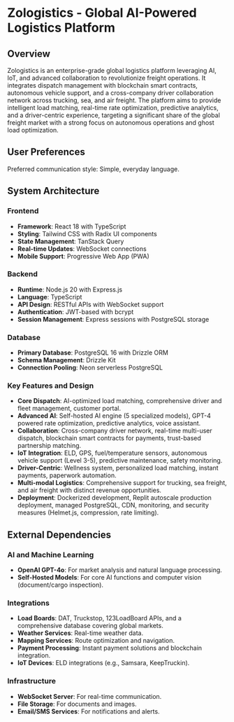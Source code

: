 # Zologistics - Global AI-Powered Logistics Platform

## Overview
Zologistics is an enterprise-grade global logistics platform leveraging AI, IoT, and advanced collaboration to revolutionize freight operations. It integrates dispatch management with blockchain smart contracts, autonomous vehicle support, and a cross-company driver collaboration network across trucking, sea, and air freight. The platform aims to provide intelligent load matching, real-time rate optimization, predictive analytics, and a driver-centric experience, targeting a significant share of the global freight market with a strong focus on autonomous operations and ghost load optimization.

## User Preferences
Preferred communication style: Simple, everyday language.

## System Architecture

### Frontend
-   **Framework**: React 18 with TypeScript
-   **Styling**: Tailwind CSS with Radix UI components
-   **State Management**: TanStack Query
-   **Real-time Updates**: WebSocket connections
-   **Mobile Support**: Progressive Web App (PWA)

### Backend
-   **Runtime**: Node.js 20 with Express.js
-   **Language**: TypeScript
-   **API Design**: RESTful APIs with WebSocket support
-   **Authentication**: JWT-based with bcrypt
-   **Session Management**: Express sessions with PostgreSQL storage

### Database
-   **Primary Database**: PostgreSQL 16 with Drizzle ORM
-   **Schema Management**: Drizzle Kit
-   **Connection Pooling**: Neon serverless PostgreSQL

### Key Features and Design
-   **Core Dispatch**: AI-optimized load matching, comprehensive driver and fleet management, customer portal.
-   **Advanced AI**: Self-hosted AI engine (5 specialized models), GPT-4 powered rate optimization, predictive analytics, voice assistant.
-   **Collaboration**: Cross-company driver network, real-time multi-user dispatch, blockchain smart contracts for payments, trust-based partnership matching.
-   **IoT Integration**: ELD, GPS, fuel/temperature sensors, autonomous vehicle support (Level 3-5), predictive maintenance, safety monitoring.
-   **Driver-Centric**: Wellness system, personalized load matching, instant payments, paperwork automation.
-   **Multi-modal Logistics**: Comprehensive support for trucking, sea freight, and air freight with distinct revenue opportunities.
-   **Deployment**: Dockerized development, Replit autoscale production deployment, managed PostgreSQL, CDN, monitoring, and security measures (Helmet.js, compression, rate limiting).

## External Dependencies

### AI and Machine Learning
-   **OpenAI GPT-4o**: For market analysis and natural language processing.
-   **Self-Hosted Models**: For core AI functions and computer vision (document/cargo inspection).

### Integrations
-   **Load Boards**: DAT, Truckstop, 123LoadBoard APIs, and a comprehensive database covering global markets.
-   **Weather Services**: Real-time weather data.
-   **Mapping Services**: Route optimization and navigation.
-   **Payment Processing**: Instant payment solutions and blockchain integration.
-   **IoT Devices**: ELD integrations (e.g., Samsara, KeepTruckin).

### Infrastructure
-   **WebSocket Server**: For real-time communication.
-   **File Storage**: For documents and images.
-   **Email/SMS Services**: For notifications and alerts.